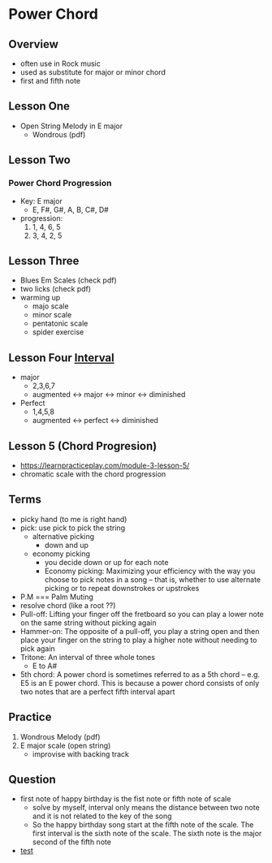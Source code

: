 # Power Chord

## Overview
* often use in Rock music
* used as substitute for major or minor chord
* first and fifth note


## Lesson One
* Open String Melody in E major
    * Wondrous (pdf)

## Lesson Two
### Power Chord Progression
* Key: E major
    * E, F#, G#, A, B, C#, D#
* progression:
    1. 1, 4, 6, 5
    2. 3, 4, 2, 5  

## Lesson Three
* Blues Em Scales (check pdf)
* two licks (check pdf)
* warming up
    * majo scale
    * minor scale
    * pentatonic scale
    * spider exercise

## Lesson Four [Interval](https://www.musictheory.net/lessons/31)
* major
    * 2,3,6,7
    * augmented <-> major <-> minor <-> diminished
* Perfect
    * 1,4,5,8
    * augmented <-> perfect <-> diminished

## Lesson 5 (Chord Progresion)
* https://learnpracticeplay.com/module-3-lesson-5/
* chromatic scale with the chord progression

## Terms
* picky hand (to me is right hand)
* pick: use pick to pick the string
    * alternative picking
        * down and up
    * economy picking
        * you decide down or up for each note
        * Economy picking: Maximizing your efficiency with the way you choose to pick notes in a song – that is, whether to use alternate picking or to repeat downstrokes or upstrokes
* P.M === Palm Muting
* resolve chord (like a root ??)
* Pull-off: Lifting your finger off the fretboard so you can play a lower note on the same string without picking again
* Hammer-on: The opposite of a pull-off, you play a string open and then place your finger on the string to play a higher note without needing to pick again
* Tritone: An interval of three whole tones
    * E to A#
* 5th chord: A power chord is sometimes referred to as a 5th chord – e.g. E5 is an E power chord. This is because a power chord consists of only two notes that are a perfect fifth interval apart

## Practice
1. Wondrous Melody (pdf)
2. E major scale (open string)
    * improvise with backing track

## Question
* first note of happy birthday is the fist note or fifth note of scale
    * solve by myself, interval only means the distance between two note and it is not related to the key of the song
    * So the happy birthday song start at the fifth note of the scale. The first interval is the sixth note of the scale. The sixth note is the major second of the fifth note
* [test](https://www.musictheory.net/lessons/31)
